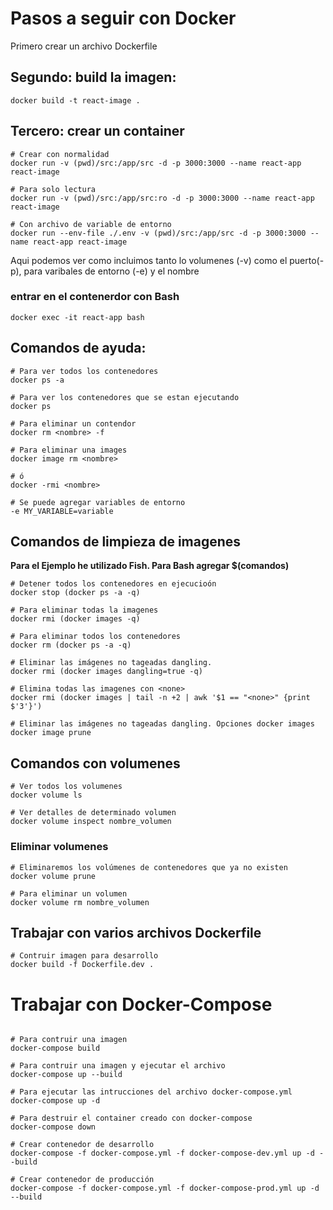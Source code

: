 # Pasos a seguir con Docker

Primero crear un archivo Dockerfile

## Segundo: build la imagen:

```shell
docker build -t react-image .
```

## Tercero: crear un container

```shell
# Crear con normalidad
docker run -v (pwd)/src:/app/src -d -p 3000:3000 --name react-app react-image

# Para solo lectura
docker run -v (pwd)/src:/app/src:ro -d -p 3000:3000 --name react-app react-image

# Con archivo de variable de entorno
docker run --env-file ./.env -v (pwd)/src:/app/src -d -p 3000:3000 --name react-app react-image
```

Aqui podemos ver como incluimos tanto lo volumenes (-v) como el puerto(-p), para varibales de entorno (-e) y el nombre

### entrar en el contenerdor con Bash

```shell
docker exec -it react-app bash
```

## Comandos de ayuda:

```shell
# Para ver todos los contenedores
docker ps -a

# Para ver los contenedores que se estan ejecutando
docker ps

# Para eliminar un contendor
docker rm <nombre> -f

# Para eliminar una images
docker image rm <nombre>

# ó
docker -rmi <nombre>

# Se puede agregar variables de entorno
-e MY_VARIABLE=variable
```

## Comandos de limpieza de imagenes

**Para el Ejemplo he utilizado Fish. Para Bash agregar $(comandos)**

```shell
# Detener todos los contenedores en ejecucioón
docker stop (docker ps -a -q)

# Para eliminar todas la imagenes
docker rmi (docker images -q)

# Para eliminar todos los contenedores
docker rm (docker ps -a -q)

# Eliminar las imágenes no tageadas dangling.
docker rmi (docker images dangling=true -q)

# Elimina todas las imagenes con <none>
docker rmi (docker images | tail -n +2 | awk '$1 == "<none>" {print $'3'}')

# Eliminar las imágenes no tageadas dangling. Opciones docker images
docker image prune
```

## Comandos con volumenes

```shell
# Ver todos los volumenes
docker volume ls

# Ver detalles de determinado volumen
docker volume inspect nombre_volumen
```

### Eliminar volumenes

```shell
# Eliminaremos los volúmenes de contenedores que ya no existen
docker volume prune

# Para eliminar un volumen
docker volume rm nombre_volumen
```

## Trabajar con varios archivos Dockerfile

```shell
# Contruir imagen para desarrollo
docker build -f Dockerfile.dev .
```

# Trabajar con Docker-Compose

```shell

# Para contruir una imagen
docker-compose build

# Para contruir una imagen y ejecutar el archivo
docker-compose up --build

# Para ejecutar las intrucciones del archivo docker-compose.yml
docker-compose up -d

# Para destruir el container creado con docker-compose
docker-compose down

# Crear contenedor de desarrollo
docker-compose -f docker-compose.yml -f docker-compose-dev.yml up -d --build

# Crear contenedor de producción
docker-compose -f docker-compose.yml -f docker-compose-prod.yml up -d --build

```
